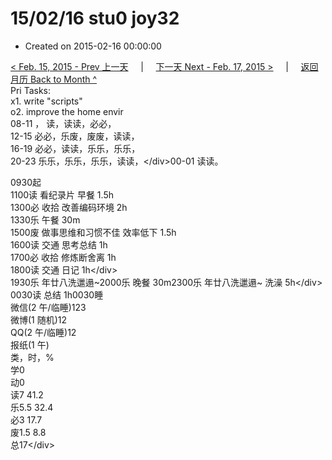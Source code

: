 # 15/02/16 stu0 joy32

* Created on 2015-02-16 00:00:00

[&lt; Feb. 15, 2015 - Prev 上一天](d15.md)     \|     [下一天 Next - Feb. 17, 2015 &gt;](d17.md)     \|     [返回月历 Back to Month ^](index.md)   
Pri Tasks:  
x1. write "scripts"  
o2. improve the home envir  
08-11 ， 读，读读，必必，  
12-15 必必，乐废，废废，读读，  
16-19 必必，读读，乐乐，乐乐，  
20-23 乐乐，乐乐，乐乐，读读，&lt;/div&gt;00-01 读读。  
  
0930起  
1100读 看纪录片 早餐 1.5h  
1300必 收拾 改善编码环境 2h  
1330乐 午餐 30m  
1500废 做事思维和习惯不佳 效率低下 1.5h  
1600读 交通 思考总结 1h  
1700必 收拾 修炼断舍离 1h  
1800读 交通 日记 1h&lt;/div&gt;  
1930乐 年廿八洗邋遢~2000乐 晚餐 30m2300乐 年廿八洗邋遢~ 洗澡 5h&lt;/div&gt;  
0030读 总结 1h0030睡  
微信\(2 午/临睡\)123  
微博\(1 随机\)12  
QQ\(2 午/临睡\)12  
报纸\(1 午\)  
类，时，%  
学0  
动0  
读7 41.2  
乐5.5 32.4  
必3 17.7  
废1.5 8.8  
总17&lt;/div&gt;

